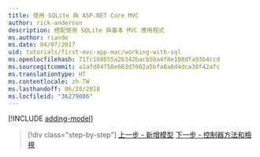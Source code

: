 ```yaml
---
title: 使用 SQLite 與 ASP.NET Core MVC
author: rick-anderson
description: 搭配使用 SQLite 與基本 MVC 應用程式
ms.author: riande
ms.date: 04/07/2017
uid: tutorials/first-mvc-app-mac/working-with-sql
ms.openlocfilehash: 71fc108655a26342bacb5ba4f8e108dfa93b4ccd
ms.sourcegitcommit: a1afd04758e663d7062a5bfa8a0d4dca38f42afc
ms.translationtype: HT
ms.contentlocale: zh-TW
ms.lasthandoff: 06/20/2018
ms.locfileid: "36279086"
---
```

[!INCLUDE [adding-model](../../includes/mvc-intro/sql.md)]

> [!div class="step-by-step"]
> [上一步 - 新增模型](adding-model.md)
> [下一步 - 控制器方法和檢視](controller-methods-views.md)
